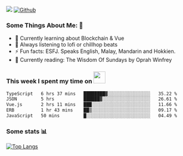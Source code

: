 ![](https://visitor-badge.laobi.icu/badge?page_id=seanho96.seanho96)
[![Github](https://img.shields.io/github/followers/seanho96?label=Follow&style=social)](https://github.com/seanho96)

### Some Things About Me: 👋
- 🌱 Currently learning about Blockchain & Vue
- :musical_note: Always listening to lofi or chillhop beats
- :zap: Fun facts: ESFJ. Speaks English, Malay, Mandarin and Hokkien.
- :book: Currently reading: The Wisdom Of Sundays by Oprah Winfrey

### This week I spent my time on <img src="https://media.giphy.com/media/SvQzkTQb3ZwKcj1QTO/giphy.gif" width="32">

<!--START_SECTION:waka-->

```txt
TypeScript   6 hrs 37 mins   ████████▓░░░░░░░░░░░░░░░░   35.22 %
JSON         5 hrs           ██████▓░░░░░░░░░░░░░░░░░░   26.61 %
Vue.js       2 hrs 11 mins   ███░░░░░░░░░░░░░░░░░░░░░░   11.66 %
ERB          1 hr 43 mins    ██▒░░░░░░░░░░░░░░░░░░░░░░   09.17 %
JavaScript   50 mins         █░░░░░░░░░░░░░░░░░░░░░░░░   04.49 %
```

<!--END_SECTION:waka-->

### Some stats 📊

[![Top Langs](https://github-readme-stats.vercel.app/api/top-langs/?username=seanho96&layout=compact&theme=graywhite)](https://github.com/anuraghazra/github-readme-stats)
<br/>
<!-- ![GitHub stats](https://github-readme-stats.vercel.app/api?username=seanho96&show_icons=true&theme=graywhite)-->

